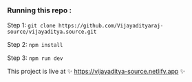 ### Running this repo :

Step 1: ```git clone https://github.com/Vijayadityaraj-source/vijayaditya.source.git ```

Step 2: ``` npm install ```

Step 3: ``` npm run dev ```

This project is live at ✨ https://vijayaditya-source.netlify.app ✨
